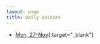```yaml
---
layout: page
title: Daily Quizzes
---
```


* [Mon, 27-Nov](https://goo.gl/forms/4vQd1ug35KIRijTg2){:target="_blank"}

<!--
* [Wed, 29-Nov](https://goo.gl/forms/kXkKUofeB6evC4ow2){:target="_blank"}
* [Fri, 1-Dec](https://goo.gl/forms/DWyLfzgQCLf4d5tI3){:target="_blank"}
* [Mon, 4-Dec](https://goo.gl/forms/aUaHmUJH5L9Sip2j1){:target="_blank"}
-->


